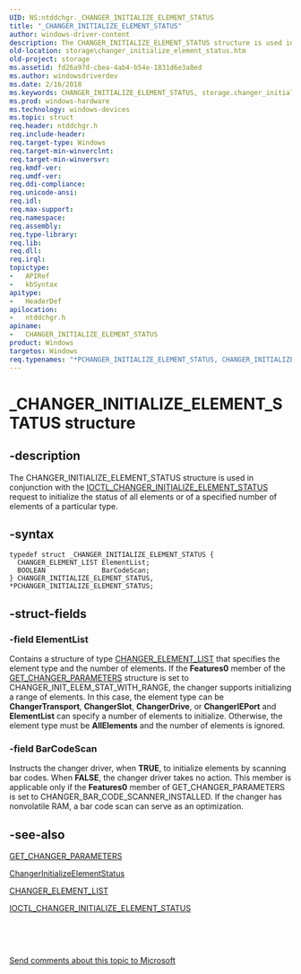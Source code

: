 ```yaml
---
UID: NS:ntddchgr._CHANGER_INITIALIZE_ELEMENT_STATUS
title: "_CHANGER_INITIALIZE_ELEMENT_STATUS"
author: windows-driver-content
description: The CHANGER_INITIALIZE_ELEMENT_STATUS structure is used in conjunction with the IOCTL_CHANGER_INITIALIZE_ELEMENT_STATUS request to initialize the status of all elements or of a specified number of elements of a particular type.
old-location: storage\changer_initialize_element_status.htm
old-project: storage
ms.assetid: fd26a97d-cbea-4ab4-b54e-1831d6e3a8ed
ms.author: windowsdriverdev
ms.date: 2/16/2018
ms.keywords: CHANGER_INITIALIZE_ELEMENT_STATUS, storage.changer_initialize_element_status, _CHANGER_INITIALIZE_ELEMENT_STATUS, *PCHANGER_INITIALIZE_ELEMENT_STATUS, structs-changer_94235bd7-09e6-47a1-b30c-0d5d12ca7917.xml, CHANGER_INITIALIZE_ELEMENT_STATUS structure [Storage Devices], ntddchgr/CHANGER_INITIALIZE_ELEMENT_STATUS, ntddchgr/PCHANGER_INITIALIZE_ELEMENT_STATUS, PCHANGER_INITIALIZE_ELEMENT_STATUS structure pointer [Storage Devices], PCHANGER_INITIALIZE_ELEMENT_STATUS
ms.prod: windows-hardware
ms.technology: windows-devices
ms.topic: struct
req.header: ntddchgr.h
req.include-header: 
req.target-type: Windows
req.target-min-winverclnt: 
req.target-min-winversvr: 
req.kmdf-ver: 
req.umdf-ver: 
req.ddi-compliance: 
req.unicode-ansi: 
req.idl: 
req.max-support: 
req.namespace: 
req.assembly: 
req.type-library: 
req.lib: 
req.dll: 
req.irql: 
topictype:
-	APIRef
-	kbSyntax
apitype:
-	HeaderDef
apilocation:
-	ntddchgr.h
apiname:
-	CHANGER_INITIALIZE_ELEMENT_STATUS
product: Windows
targetos: Windows
req.typenames: "*PCHANGER_INITIALIZE_ELEMENT_STATUS, CHANGER_INITIALIZE_ELEMENT_STATUS"
---
```


# _CHANGER_INITIALIZE_ELEMENT_STATUS structure


## -description


The CHANGER_INITIALIZE_ELEMENT_STATUS structure is used in conjunction with the <a href="..\ntddchgr\ni-ntddchgr-ioctl_changer_initialize_element_status.md">IOCTL_CHANGER_INITIALIZE_ELEMENT_STATUS</a> request to initialize the status of all elements or of a specified number of elements of a particular type. 


## -syntax


````
typedef struct _CHANGER_INITIALIZE_ELEMENT_STATUS {
  CHANGER_ELEMENT_LIST ElementList;
  BOOLEAN              BarCodeScan;
} CHANGER_INITIALIZE_ELEMENT_STATUS, *PCHANGER_INITIALIZE_ELEMENT_STATUS;
````


## -struct-fields




### -field ElementList

Contains a structure of type <a href="..\ntddchgr\ns-ntddchgr-_changer_element_list.md">CHANGER_ELEMENT_LIST</a> that specifies the element type and the number of elements. If the <b>Features0</b> member of the <a href="..\ntddchgr\ns-ntddchgr-_get_changer_parameters.md">GET_CHANGER_PARAMETERS</a> structure is set to CHANGER_INIT_ELEM_STAT_WITH_RANGE, the changer supports initializing a range of elements. In this case, the element type can be <b>ChangerTransport</b>, <b>ChangerSlot</b>, <b>ChangerDrive</b>, or <b>ChangerIEPort</b> and <b>ElementList</b> can specify a number of elements to initialize. Otherwise, the element type must be <b>AllElements</b> and the number of elements is ignored. 


### -field BarCodeScan

Instructs the changer driver, when <b>TRUE</b>, to initialize elements by scanning bar codes. When <b>FALSE</b>, the changer driver takes no action. This member is applicable only if the <b>Features0</b> member of GET_CHANGER_PARAMETERS is set to CHANGER_BAR_CODE_SCANNER_INSTALLED. If the changer has nonvolatile RAM, a bar code scan can serve as an optimization.


## -see-also

<a href="..\ntddchgr\ns-ntddchgr-_get_changer_parameters.md">GET_CHANGER_PARAMETERS</a>



<a href="..\mcd\nf-mcd-changerinitializeelementstatus.md">ChangerInitializeElementStatus</a>



<a href="..\ntddchgr\ns-ntddchgr-_changer_element_list.md">CHANGER_ELEMENT_LIST</a>



<a href="..\ntddchgr\ni-ntddchgr-ioctl_changer_initialize_element_status.md">IOCTL_CHANGER_INITIALIZE_ELEMENT_STATUS</a>



 

 

<a href="mailto:wsddocfb@microsoft.com?subject=Documentation%20feedback [storage\storage]:%20CHANGER_INITIALIZE_ELEMENT_STATUS structure%20 RELEASE:%20(2/16/2018)&amp;body=%0A%0APRIVACY STATEMENT%0A%0AWe use your feedback to improve the documentation. We don't use your email address for any other purpose, and we'll remove your email address from our system after the issue that you're reporting is fixed. While we're working to fix this issue, we might send you an email message to ask for more info. Later, we might also send you an email message to let you know that we've addressed your feedback.%0A%0AFor more info about Microsoft's privacy policy, see http://privacy.microsoft.com/en-us/default.aspx." title="Send comments about this topic to Microsoft">Send comments about this topic to Microsoft</a>

